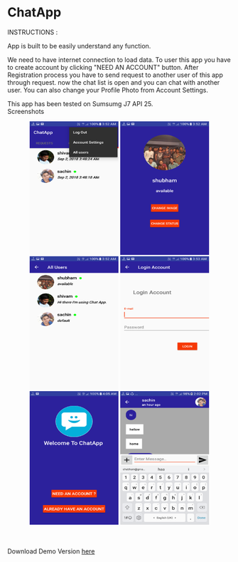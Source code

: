 # ChatApp
INSTRUCTIONS :

App is built to be easily understand any function.

We need to have internet connection to load data.
To user this app you have to create account by clicking "NEED AN ACCOUNT" button.
After Registration process you have to send request to another user of this app through request.
now the chat list is open and you can chat with another user.
You can also change your Profile Photo from Account Settings.

This app has been tested on Sumsumg J7 API 25.
<br>
Screenshots
 <p align = 'center'>
 <img  width = '200' height = '300' src = 'https://github.com/ShubhamSingh5955/ChatApp/blob/master/Screenshot_20180902-035239%5B1%5D.png' />
  <img width = '200' height = '300' src = 'https://github.com/ShubhamSingh5955/ChatApp/blob/master/Screenshot_20180902-035244%5B1%5D.png'/>
     <img  width = '200' height = '300' src = 'https://github.com/ShubhamSingh5955/ChatApp/blob/master/Screenshot_20180902-035251%5B1%5D.png' />
  <img width = '200' height = '300' src = 'https://github.com/ShubhamSingh5955/ChatApp/blob/master/Screenshot_20180902-035311%5B1%5D.png'/>
   <img width = '200' height = '300'   src = 'https://github.com/ShubhamSingh5955/ChatApp/blob/master/Screenshot_20180902-040509_-_Copy%5B1%5D.png'/>
   <img width = '200' height = '300'   src =  https://github.com/ShubhamSingh5955/ChatApp/blob/master/Screenshot_20180902-140221%5B1%5D.png/>
 </p>
 <br>
 <br>
Download Demo Version <a href = 'https://github.com/ShubhamSingh5955/ChatApp/blob/master/ChatApp.apk'>here </a>
